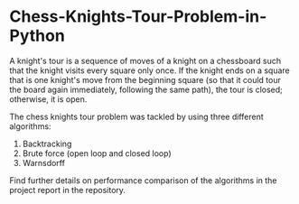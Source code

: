 # Chess-Knights-Tour-Problem-in-Python

A knight's tour is a sequence of moves of a knight on a chessboard such that the knight visits every square only once. If the knight ends on a square that is one knight's move from the beginning square (so that it could tour the board again immediately, following the same path), the tour is closed; otherwise, it is open.

The chess knights tour problem was tackled by using three different algorithms:

1. Backtracking
2. Brute force (open loop and closed loop)
3. Warnsdorff

Find further details on performance comparison of the algorithms in the project report in the repository.
